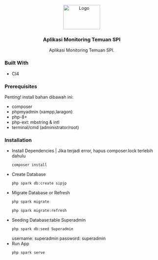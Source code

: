 <br />
<div id="readme-top" align="center">
  <a href="https://github.com/mohammadrafly/SIPJP">
    <img src="images/logo-project.png" alt="Logo" width="120" height="80">
  </a>

<h3 align="center">Aplikasi Monitoring Temuan SPI</h3>

  <p align="center">
    Aplikasi Monitoring Temuan SPI.
    <br />
  </p>
</div>

### Built With

- CI4

### Prerequisites

Penting! install bahan dibawah ini:

- composer
- phpmyadmin (xampp,laragon)
- php-8+
- php-ext: mbstring & intl
- terminal/cmd (administrator/root)

### Installation

- Install Dependencies |
  Jika terjadi error, hapus composer.lock terlebih dahulu
  ```sh
  composer install
  ```
- Create Database
  ```sh
  php spark db:create sipjp
  ```
- Migrate Database or Refresh
  ```sh
  php spark migrate
  ```
  ```sh
  php spark migrate:refresh
  ```
- Seeding Database:table Superadmin
  ```sh
  php spark db:seed Superadmin
  ```
  username: superadmin
  password: superadmin
- Run App
  ```sh
  php spark serve
  ```
